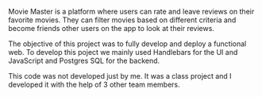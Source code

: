 Movie Master is a platform where users can rate and leave reviews on their favorite movies.  They can filter movies based on different criteria and become friends other users on the app to look at their reviews.

The objective of this project was to fully develop and deploy a functional web. To develop this poject we mainly used Handlebars for the UI and JavaScript and Postgres SQL for the backend. 

This code was not developed just by me. It was a class project and I developed it with the help of 3 other team members.
